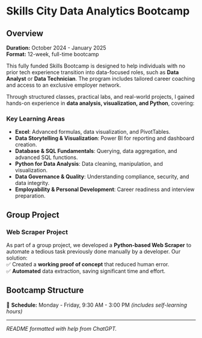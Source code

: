 # Skills City Data Analytics Bootcamp  

## Overview  
**Duration:** October 2024 - January 2025  
**Format:** 12-week, full-time bootcamp  

This fully funded Skills Bootcamp is designed to help individuals with no prior tech experience transition into data-focused roles, such as **Data Analyst** or **Data Technician**. The program includes tailored career coaching and access to an exclusive employer network.  

Through structured classes, practical labs, and real-world projects, I gained hands-on experience in **data analysis, visualization, and Python**, covering:  

### Key Learning Areas  
- **Excel**: Advanced formulas, data visualization, and PivotTables.  
- **Data Storytelling & Visualization**: Power BI for reporting and dashboard creation.  
- **Database & SQL Fundamentals**: Querying, data aggregation, and advanced SQL functions.  
- **Python for Data Analysis**: Data cleaning, manipulation, and visualization.  
- **Data Governance & Quality**: Understanding compliance, security, and data integrity.  
- **Employability & Personal Development**: Career readiness and interview preparation.  

## Group Project  
### Web Scraper Project  
As part of a group project, we developed a **Python-based Web Scraper** to automate a tedious task previously done manually by a developer. Our solution:  
✅ Created a **working proof of concept** that reduced human error.  
✅ **Automated** data extraction, saving significant time and effort.  

## Bootcamp Structure  
📅 **Schedule:** Monday - Friday, 9:30 AM - 3:00 PM *(includes self-learning hours)*  

---  
*README formatted with help from ChatGPT.*  
